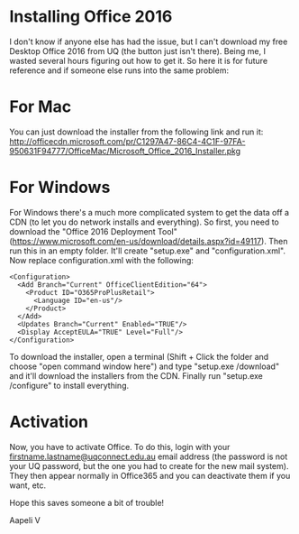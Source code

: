 Installing Office 2016
======================

I don't know if anyone else has had the issue, but I can't download my free Desktop Office 2016 from 
UQ (the button just isn't there). Being me, I wasted several hours figuring out how to get it. So 
here it is for future reference and if someone else runs into the same problem:


For Mac
=======
You can just download the installer from the following link and run it:
http://officecdn.microsoft.com/pr/C1297A47-86C4-4C1F-97FA-950631F94777/OfficeMac/Microsoft_Office_2016_Installer.pkg


For Windows
===========
For Windows there's a much more complicated system to get the data off a CDN (to let you do network 
installs and everything). So first, you need to download the "Office 2016 Deployment Tool" 
(https://www.microsoft.com/en-us/download/details.aspx?id=49117). Then run this in an empty folder.
It'll create "setup.exe" and "configuration.xml". Now replace configuration.xml with the following:
  
  ```
  <Configuration>
    <Add Branch="Current" OfficeClientEdition="64">
      <Product ID="O365ProPlusRetail">
        <Language ID="en-us"/>
      </Product>
    </Add>
    <Updates Branch="Current" Enabled="TRUE"/>
    <Display AcceptEULA="TRUE" Level="Full"/>
  </Configuration>
  ```

To download the installer, open a terminal (Shift + Click the folder and choose "open command window 
here") and type "setup.exe /download" and it'll download the installers from the CDN. Finally run 
"setup.exe /configure" to install everything.


Activation
==========
Now, you have to activate Office. To do this, login with your firstname.lastname@uqconnect.edu.au 
email address (the password is not your UQ password, but the one you had to create for the new mail 
system). They then appear normally in Office365 and you can deactivate them if you want, etc.

Hope this saves someone a bit of trouble!

Aapeli V